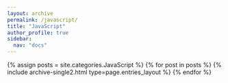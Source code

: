 ```yaml
---
layout: archive
permalink: /javascript/
title: "JavaScript"
author_profile: true
sidebar:
  nav: "docs"
---
```


{% assign posts = site.categories.JavaScript %}
{% for post in posts %} {% include archive-single2.html type=page.entries_layout %} {% endfor %}

